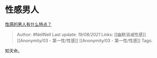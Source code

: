 # 性感男人
[性感的男人有什么特点？](https://www.zhihu.com/question/21928536/answer/1733450748)

> Author: #NellNell 
Last update: *19/08/2021* 
Links: [[幽默消减性感]] [[Anonymity/03 - 第一性/性感]] [[Anonymity/03 - 第一性/性感]] 
Tags:  

知天命。